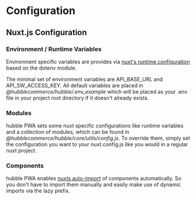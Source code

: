 # Configuration

## Nuxt.js Configuration

### Environment / Runtime Variables 
Environment specific variables are provides via 
[nuxt's runtime configuration](https://nuxtjs.org/docs/directory-structure/nuxt-config#runtimeconfig) based on the 
dotenv module.

The minimal set of environment variables are API_BASE_URL and API_SW_ACCESS_KEY. All default variables are placed in
_@hubblecommerce/hubble/.env_example_ which will be placed as your .env file in your project root directory if it 
doesn't already exists. 

### Modules 
hubble PWA sets some nuxt specific configurations like runtime variables and a collection of modules, which can be found
in _@hubblecommerce/hubble/core/utils/config.js_.
To override them, simply set the configuration you want to your nuxt.config.js like you would in a regular nuxt project.

### Components
hubble PWA enables [nuxts auto-import](https://nuxtjs.org/docs/directory-structure/components/) of components 
automatically. So you don't have to import them manually and easily make use of dynamic imports via the lazy prefix.  